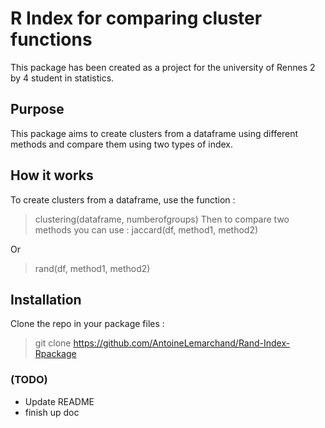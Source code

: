 # R Index for comparing cluster functions
This package has been created as a project for the university of Rennes 2 by 4 student in statistics.

## Purpose
This package aims to create clusters from a dataframe using different methods 
and compare them using two types of index.

## How it works
To create clusters from a dataframe, use the function :
> clustering(dataframe, numberofgroups)
Then to compare two methods you can use :
> jaccard(df, method1, method2)

Or

> rand(df, method1, method2)
## Installation

Clone the repo in your package files : 
> git clone https://github.com/AntoineLemarchand/Rand-Index-Rpackage


### (TODO)
- Update README
- finish up doc
